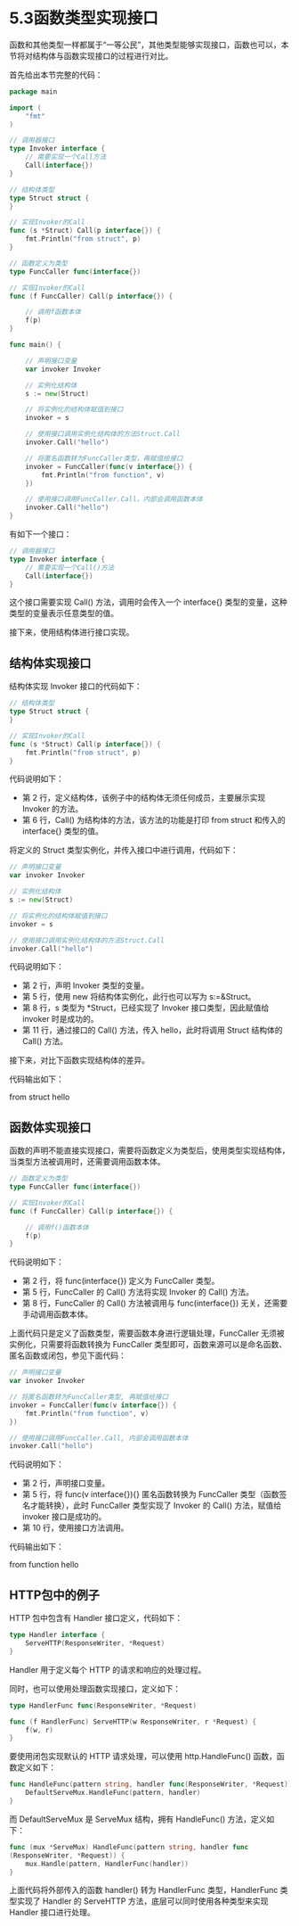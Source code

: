 # 5.3函数类型实现接口

函数和其他类型一样都属于“一等公民”，其他类型能够实现接口，函数也可以，本节将对结构体与函数实现接口的过程进行对比。

首先给出本节完整的代码：

```go
package main

import (
    "fmt"
)

// 调用器接口
type Invoker interface {
    // 需要实现一个Call方法
    Call(interface{})
}

// 结构体类型
type Struct struct {
}

// 实现Invoker的Call
func (s *Struct) Call(p interface{}) {
    fmt.Println("from struct", p)
}

// 函数定义为类型
type FuncCaller func(interface{})

// 实现Invoker的Call
func (f FuncCaller) Call(p interface{}) {

    // 调用f函数本体
    f(p)
}

func main() {

    // 声明接口变量
    var invoker Invoker

    // 实例化结构体
    s := new(Struct)

    // 将实例化的结构体赋值到接口
    invoker = s

    // 使用接口调用实例化结构体的方法Struct.Call
    invoker.Call("hello")

    // 将匿名函数转为FuncCaller类型，再赋值给接口
    invoker = FuncCaller(func(v interface{}) {
        fmt.Println("from function", v)
    })

    // 使用接口调用FuncCaller.Call，内部会调用函数本体
    invoker.Call("hello")
}
```

有如下一个接口：

```go
// 调用器接口
type Invoker interface {
    // 需要实现一个Call()方法
    Call(interface{})
}
```

这个接口需要实现 Call() 方法，调用时会传入一个 interface{} 类型的变量，这种类型的变量表示任意类型的值。

接下来，使用结构体进行接口实现。

## 结构体实现接口

结构体实现 Invoker 接口的代码如下：

```go
// 结构体类型
type Struct struct {
}

// 实现Invoker的Call
func (s *Struct) Call(p interface{}) {
    fmt.Println("from struct", p)
}
```

代码说明如下：

- 第 2 行，定义结构体，该例子中的结构体无须任何成员，主要展示实现 Invoker 的方法。
- 第 6 行，Call() 为结构体的方法，该方法的功能是打印 from struct 和传入的 interface{} 类型的值。

将定义的 Struct 类型实例化，并传入接口中进行调用，代码如下：

```go
// 声明接口变量
var invoker Invoker

// 实例化结构体
s := new(Struct)

// 将实例化的结构体赋值到接口
invoker = s

// 使用接口调用实例化结构体的方法Struct.Call
invoker.Call("hello")
```

代码说明如下：

- 第 2 行，声明 Invoker 类型的变量。
- 第 5 行，使用 new 将结构体实例化，此行也可以写为 s:=&Struct。
- 第 8 行，s 类型为 *Struct，已经实现了 Invoker 接口类型，因此赋值给 invoker 时是成功的。
- 第 11 行，通过接口的 Call() 方法，传入 hello，此时将调用 Struct 结构体的 Call() 方法。

接下来，对比下函数实现结构体的差异。

代码输出如下：

from struct hello

## 函数体实现接口

函数的声明不能直接实现接口，需要将函数定义为类型后，使用类型实现结构体，当类型方法被调用时，还需要调用函数本体。

```go
// 函数定义为类型
type FuncCaller func(interface{})

// 实现Invoker的Call
func (f FuncCaller) Call(p interface{}) {

    // 调用f()函数本体
    f(p)
}
```

代码说明如下：

- 第 2 行，将 func(interface{}) 定义为 FuncCaller 类型。
- 第 5 行，FuncCaller 的 Call() 方法将实现 Invoker 的 Call() 方法。
- 第 8 行，FuncCaller 的 Call() 方法被调用与 func(interface{}) 无关，还需要手动调用函数本体。

上面代码只是定义了函数类型，需要函数本身进行逻辑处理，FuncCaller 无须被实例化，只需要将函数转换为 FuncCaller 类型即可，函数来源可以是命名函数、匿名函数或闭包，参见下面代码：

```go
// 声明接口变量
var invoker Invoker

// 将匿名函数转为FuncCaller类型, 再赋值给接口
invoker = FuncCaller(func(v interface{}) {
    fmt.Println("from function", v)
})

// 使用接口调用FuncCaller.Call, 内部会调用函数本体
invoker.Call("hello")
```

代码说明如下：

- 第 2 行，声明接口变量。
- 第 5 行，将 func(v interface{}){} 匿名函数转换为 FuncCaller 类型（函数签名才能转换），此时 FuncCaller 类型实现了 Invoker 的 Call() 方法，赋值给 invoker 接口是成功的。
- 第 10 行，使用接口方法调用。

代码输出如下：

from function hello

## HTTP包中的例子

HTTP 包中包含有 Handler 接口定义，代码如下：

```go
type Handler interface {
    ServeHTTP(ResponseWriter, *Request)
}
```

Handler 用于定义每个 HTTP 的请求和响应的处理过程。

同时，也可以使用处理函数实现接口，定义如下：

```go
type HandlerFunc func(ResponseWriter, *Request)

func (f HandlerFunc) ServeHTTP(w ResponseWriter, r *Request) {
    f(w, r)
}
```

要使用闭包实现默认的 HTTP 请求处理，可以使用 http.HandleFunc() 函数，函数定义如下：

```go
func HandleFunc(pattern string, handler func(ResponseWriter, *Request)) {
    DefaultServeMux.HandleFunc(pattern, handler)
}
```

而 DefaultServeMux 是 ServeMux 结构，拥有 HandleFunc() 方法，定义如下：

```go
func (mux *ServeMux) HandleFunc(pattern string, handler func
(ResponseWriter, *Request)) {
    mux.Handle(pattern, HandlerFunc(handler))
}
```

上面代码将外部传入的函数 handler() 转为 HandlerFunc 类型，HandlerFunc 类型实现了 Handler 的 ServeHTTP 方法，底层可以同时使用各种类型来实现 Handler 接口进行处理。